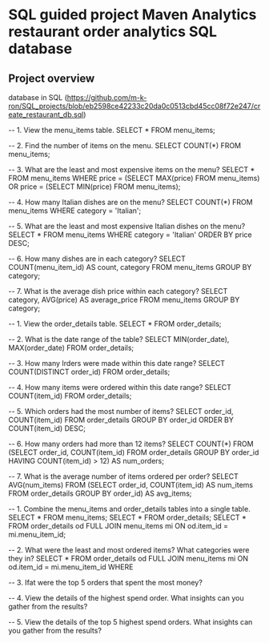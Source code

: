# SQL guided project Maven Analytics restaurant order analytics SQL database

## Project overview

database in SQL (https://github.com/m-k-ron/SQL_projects/blob/eb2598ce42233c20da0c0513cbd45cc08f72e247/create_restaurant_db.sql)

-- 1. View the menu_items table.
SELECT * FROM menu_items;

-- 2. Find the number of items on the menu.
SELECT COUNT(*)
FROM menu_items;

-- 3. What are the least and most expensive items on the menu?
SELECT *
FROM menu_items
WHERE price = (SELECT MAX(price) FROM menu_items) OR price = (SELECT MIN(price) FROM menu_items);

-- 4. How many Italian dishes are on the menu?
SELECT COUNT(*)
FROM menu_items
WHERE category = 'Italian';

-- 5. What are the least and most expensive Italian dishes on the menu?
SELECT *
FROM menu_items
WHERE category = 'Italian'
ORDER BY price DESC;

-- 6. How many dishes are in each category?
SELECT COUNT(menu_item_id) AS count, category
FROM menu_items
GROUP BY category;

-- 7. What is the average dish price within each category?
SELECT category, AVG(price) AS average_price
FROM menu_items
GROUP BY category;


-- 1. View the order_details table.
SELECT * FROM order_details;

-- 2. What is the date range of the table?
SELECT  MIN(order_date), MAX(order_date)
FROM order_details;

-- 3. How many Irders were made within this date range?
SELECT COUNT(DISTINCT order_id) 
FROM order_details;

-- 4. How many items were ordered within this date range?
SELECT COUNT(item_id) 
FROM order_details;

-- 5. Which orders had the most number of items?
SELECT order_id, COUNT(item_id)
FROM order_details
GROUP BY order_id
ORDER BY COUNT(item_id) DESC;

-- 6. How many orders had more than 12 items?
SELECT COUNT(*) FROM
(SELECT order_id, COUNT(item_id)
FROM order_details
GROUP BY order_id
HAVING COUNT(item_id) > 12) AS num_orders;

-- 7. What is the average number of items ordered per order?
SELECT AVG(num_items) FROM
(SELECT order_id, COUNT(item_id) AS num_items
FROM order_details
GROUP BY order_id) AS avg_items;


-- 1. Combine the menu_items and order_details tables into a single table.
SELECT * FROM menu_items;
SELECT * FROM order_details;
SELECT * FROM order_details od
FULL JOIN menu_items mi
ON od.item_id = mi.menu_item_id;

-- 2. What were the least and most ordered items? What categories were they in?
SELECT * FROM order_details od
FULL JOIN menu_items mi
ON od.item_id = mi.menu_item_id
WHERE 

-- 3. Ifat were the top 5 orders that spent the most money?


-- 4. View the details of the highest spend order. What insights can you gather from the results?


-- 5. View the details of the top 5 highest spend orders. What insights can you gather from the results?
